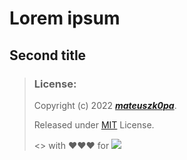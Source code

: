 # Lorem ipsum
## Second title

<!--
Codepen: [![](https://img.shields.io/badge/Codepen-000000?style=for-the-badge&logo=codepen&logoColor=white)](https://codepen.io/k0pa)
Github: [![](https://img.shields.io/badge/GitHub-100000?style=for-the-badge&logo=github&logoColor=white)](https://github.com/mateuszk0pa)
Linkedin: [![](https://img.shields.io/badge/LinkedIn-0077B5?style=for-the-badge&logo=linkedin&logoColor=white)](https://www.linkedin.com/in/k0pa/)
Dev.to: [![](https://img.shields.io/badge/dev.to-0A0A0A?style=for-the-badge&logo=devdotto&logoColor=white)]()
YouTube: [![](https://img.shields.io/badge/YouTube-FF0000?style=for-the-badge&logo=youtube&logoColor=white)](https://www.youtube.com/channel/UCbyha5xqluXW6Y1NbugTYSg)

### OS:
![Android](https://img.shields.io/badge/Android-3DDC84?style=for-the-badge&logo=android&logoColor=white)
![Windows](https://img.shields.io/badge/Windows-0078D6?style=for-the-badge&logo=windows&logoColor=white)
![Linux](https://img.shields.io/badge/Linux-FCC624?style=for-the-badge&logo=linux&logoColor=black)
-->



> ### License:
> Copyright (c) 2022 ***[mateuszk0pa](https://github.com/mateuszk0pa)***.
>
> Released under [MIT](https://choosealicense.com/licenses/mit/) License.
>
> <> with ❤❤❤ for [![](https://img.shields.io/badge/IntelliJ_IDEA-000000.svg?style=for-the-badge&logo=intellij-idea&logoColor=white)](https://www.jetbrains.com/idea/)
